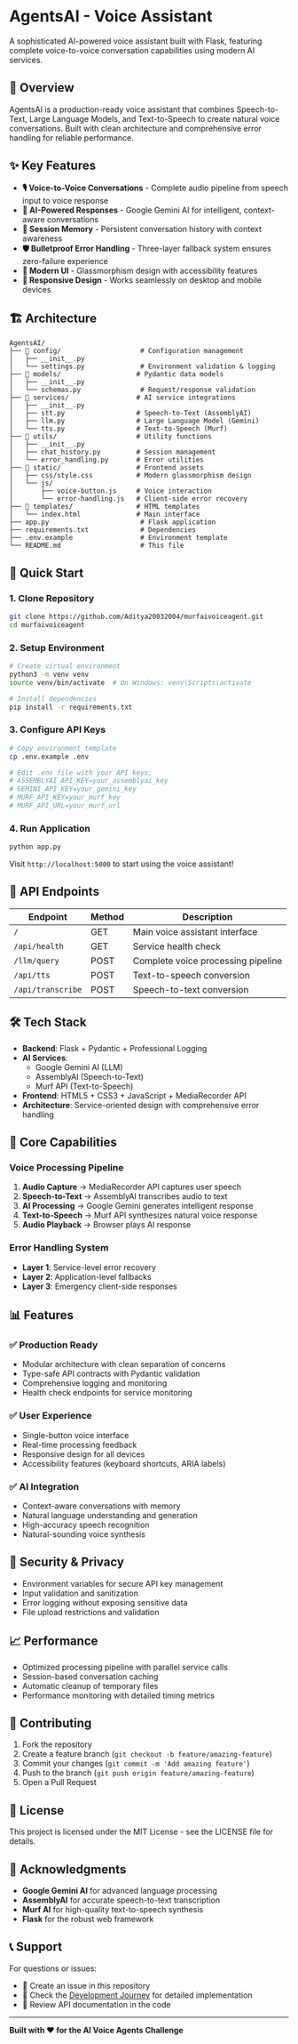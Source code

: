 # AgentsAI - Voice Assistant

A sophisticated AI-powered voice assistant built with Flask, featuring complete voice-to-voice conversation capabilities using modern AI services.

## 🎯 Overview

AgentsAI is a production-ready voice assistant that combines Speech-to-Text, Large Language Models, and Text-to-Speech to create natural voice conversations. Built with clean architecture and comprehensive error handling for reliable performance.

## ✨ Key Features

- **🎙️ Voice-to-Voice Conversations** - Complete audio pipeline from speech input to voice response
- **🧠 AI-Powered Responses** - Google Gemini AI for intelligent, context-aware conversations
- **💾 Session Memory** - Persistent conversation history with context awareness
- **🛡️ Bulletproof Error Handling** - Three-layer fallback system ensures zero-failure experience
- **🎨 Modern UI** - Glassmorphism design with accessibility features
- **📱 Responsive Design** - Works seamlessly on desktop and mobile devices

## 🏗️ Architecture

```
AgentsAI/
├── 📁 config/                    # Configuration management
│   ├── __init__.py              
│   └── settings.py              # Environment validation & logging
├── 📁 models/                   # Pydantic data models
│   ├── __init__.py
│   └── schemas.py               # Request/response validation
├── 📁 services/                 # AI service integrations
│   ├── __init__.py
│   ├── stt.py                  # Speech-to-Text (AssemblyAI)
│   ├── llm.py                  # Large Language Model (Gemini)
│   └── tts.py                  # Text-to-Speech (Murf)
├── 📁 utils/                    # Utility functions
│   ├── __init__.py
│   ├── chat_history.py         # Session management
│   └── error_handling.py       # Error utilities
├── 📁 static/                   # Frontend assets
│   ├── css/style.css           # Modern glassmorphism design
│   └── js/
│       ├── voice-button.js     # Voice interaction
│       └── error-handling.js   # Client-side error recovery
├── 📁 templates/                # HTML templates
│   └── index.html              # Main interface
├── app.py                       # Flask application
├── requirements.txt             # Dependencies
├── .env.example                 # Environment template
└── README.md                    # This file
```

## 🚀 Quick Start

### 1. Clone Repository
```bash
git clone https://github.com/Aditya20032004/murfaivoiceagent.git
cd murfaivoiceagent
```

### 2. Setup Environment
```bash
# Create virtual environment
python3 -m venv venv
source venv/bin/activate  # On Windows: venv\Scripts\activate

# Install dependencies
pip install -r requirements.txt
```

### 3. Configure API Keys
```bash
# Copy environment template
cp .env.example .env

# Edit .env file with your API keys:
# ASSEMBLYAI_API_KEY=your_assemblyai_key
# GEMINI_API_KEY=your_gemini_key
# MURF_API_KEY=your_murf_key
# MURF_API_URL=your_murf_url
```

### 4. Run Application
```bash
python app.py
```

Visit `http://localhost:5000` to start using the voice assistant!

## 🔧 API Endpoints

| Endpoint | Method | Description |
|----------|--------|-------------|
| `/` | GET | Main voice assistant interface |
| `/api/health` | GET | Service health check |
| `/llm/query` | POST | Complete voice processing pipeline |
| `/api/tts` | POST | Text-to-speech conversion |
| `/api/transcribe` | POST | Speech-to-text conversion |

## 🛠️ Tech Stack

- **Backend**: Flask + Pydantic + Professional Logging
- **AI Services**: 
  - Google Gemini AI (LLM)
  - AssemblyAI (Speech-to-Text)
  - Murf API (Text-to-Speech)
- **Frontend**: HTML5 + CSS3 + JavaScript + MediaRecorder API
- **Architecture**: Service-oriented design with comprehensive error handling

## 🎯 Core Capabilities

### Voice Processing Pipeline
1. **Audio Capture** → MediaRecorder API captures user speech
2. **Speech-to-Text** → AssemblyAI transcribes audio to text
3. **AI Processing** → Google Gemini generates intelligent response
4. **Text-to-Speech** → Murf API synthesizes natural voice response
5. **Audio Playback** → Browser plays AI response

### Error Handling System
- **Layer 1**: Service-level error recovery
- **Layer 2**: Application-level fallbacks
- **Layer 3**: Emergency client-side responses

## 📊 Features

### ✅ Production Ready
- Modular architecture with clean separation of concerns
- Type-safe API contracts with Pydantic validation
- Comprehensive logging and monitoring
- Health check endpoints for service monitoring

### ✅ User Experience
- Single-button voice interface
- Real-time processing feedback
- Responsive design for all devices
- Accessibility features (keyboard shortcuts, ARIA labels)

### ✅ AI Integration
- Context-aware conversations with memory
- Natural language understanding and generation
- High-accuracy speech recognition
- Natural-sounding voice synthesis

## 🔐 Security & Privacy

- Environment variables for secure API key management
- Input validation and sanitization
- Error logging without exposing sensitive data
- File upload restrictions and validation

## 📈 Performance

- Optimized processing pipeline with parallel service calls
- Session-based conversation caching
- Automatic cleanup of temporary files
- Performance monitoring with detailed timing metrics

## 🤝 Contributing

1. Fork the repository
2. Create a feature branch (`git checkout -b feature/amazing-feature`)
3. Commit your changes (`git commit -m 'Add amazing feature'`)
4. Push to the branch (`git push origin feature/amazing-feature`)
5. Open a Pull Request

## 📄 License

This project is licensed under the MIT License - see the LICENSE file for details.

## 🙏 Acknowledgments

- **Google Gemini AI** for advanced language processing
- **AssemblyAI** for accurate speech-to-text transcription
- **Murf AI** for high-quality text-to-speech synthesis
- **Flask** for the robust web framework

## 📞 Support

For questions or issues:
- 📧 Create an issue in this repository
- 📖 Check the [Development Journey](DEVELOPMENT_JOURNEY.md) for detailed implementation
- 🔧 Review API documentation in the code

---

**Built with ❤️ for the AI Voice Agents Challenge**